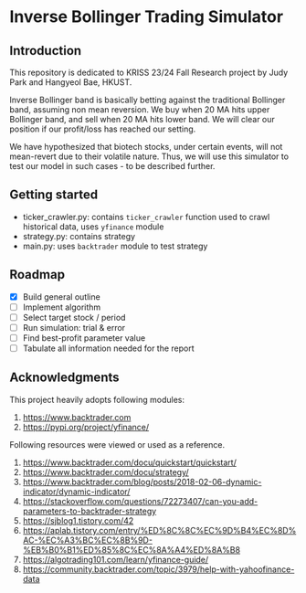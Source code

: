 # Inverse Bollinger Trading Simulator
## Introduction 
 This repository is dedicated to KRISS 23/24 Fall Research project by Judy Park and Hangyeol Bae, HKUST.

 Inverse Bollinger band is basically betting against the traditional Bollinger band, assuming non mean reversion. We buy when 20 MA hits upper Bollinger band, and sell when 20 MA hits lower band. We will clear our position if our profit/loss has reached our setting.

 We have hypothesized that biotech stocks, under certain events, will not mean-revert due to their volatile nature. Thus, we will use this simulator to test our model in such cases - to be described further.

## Getting started
 * ticker_crawler.py: contains `ticker_crawler` function used to crawl historical data, uses `yfinance` module
 * strategy.py: contains strategy
 * main.py: uses `backtrader` module to test strategy

## Roadmap
- [x] Build general outline
- [ ] Implement algorithm
- [ ] Select target stock / period
- [ ] Run simulation: trial & error
- [ ] Find best-profit parameter value
- [ ] Tabulate all information needed for the report

## Acknowledgments
 This project heavily adopts following modules:
 1. https://www.backtrader.com
 2. https://pypi.org/project/yfinance/

 Following resources were viewed or used as a reference.
 1. https://www.backtrader.com/docu/quickstart/quickstart/
 2. https://www.backtrader.com/docu/strategy/
 3. https://www.backtrader.com/blog/posts/2018-02-06-dynamic-indicator/dynamic-indicator/
 4. https://stackoverflow.com/questions/72273407/can-you-add-parameters-to-backtrader-strategy
 5. https://sjblog1.tistory.com/42
 6. https://aplab.tistory.com/entry/%ED%8C%8C%EC%9D%B4%EC%8D%AC-%EC%A3%BC%EC%8B%9D-%EB%B0%B1%ED%85%8C%EC%8A%A4%ED%8A%B8
 7. https://algotrading101.com/learn/yfinance-guide/
 8. https://community.backtrader.com/topic/3979/help-with-yahoofinance-data
